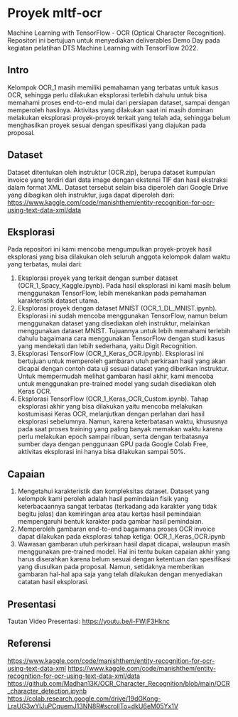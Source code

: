 # Proyek mltf-ocr
Machine Learning with TensorFlow - OCR (Optical Character Recognition).
Repositori ini bertujuan untuk menyediakan deliverables Demo Day pada kegiatan pelatihan DTS Machine Learning with TensorFlow 2022.

## Intro
Kelompok OCR_1 masih memiliki pemahaman yang terbatas untuk kasus OCR, sehingga perlu dilakukan eksplorasi terlebih dahulu untuk bisa memahami proses end-to-end mulai dari persiapan dataset, sampai dengan memperoleh hasilnya. Aktivitas yang dilakukan saat ini masih dominan melakukan eksplorasi proyek-proyek terkait yang telah ada, sehingga belum menghasilkan proyek sesuai dengan spesifikasi yang diajukan pada proposal.

## Dataset
Dataset ditentukan oleh instruktur (OCR.zip), berupa dataset kumpulan invoice yang terdiri dari data image dengan ekstensi TIF dan hasil ekstraksi dalam format XML. Dataset tersebut selain bisa diperoleh dari Google Drive yang dibagikan oleh instruktur, juga dapat diperoleh dari:
https://www.kaggle.com/code/manishthem/entity-recognition-for-ocr-using-text-data-xml/data

## Eksplorasi
Pada repositori ini kami mencoba mengumpulkan proyek-proyek hasil eksplorasi yang bisa dilakukan oleh seluruh anggota kelompok dalam waktu yang terbatas, mulai dari:
1. Eksplorasi proyek yang terkait dengan sumber dataset (OCR_1_Spacy_Kaggle.ipynb). Pada hasil eksplorasi ini kami masih belum menggunakan TensorFlow, lebih menekankan pada pemahaman karakteristik dataset utama. 
2. Eksplorasi proyek dengan dataset MNIST (OCR_1_DL_MNIST.ipynb). Eksplorasi ini sudah mencoba menggunakan TensorFlow, namun belum menggunakan dataset yang disediakan oleh instruktur, melainkan menggunakan dataset MNIST. Tujuannya untuk lebih memahami terlebih dahulu bagaimana cara menggunakan TensorFlow dengan studi kasus yang mendekati dan lebih sederhana, yaitu Digit Recognition.
3. Eksplorasi TensorFlow (OCR_1_Keras_OCR.ipynb). Eksplorasi ini bertujuan untuk memperoleh gambaran utuh perkiraan hasil yang akan dicapai dengan contoh data uji sesuai dataset yang diberikan instruktur. Untuk mempermudah melihat gambaran hasil akhir, kami mencoba untuk menggunakan pre-trained model yang sudah disediakan oleh Keras OCR.
4. Eksplorasi TensorFlow (OCR_1_Keras_OCR_Custom.ipynb). Tahap eksplorasi akhir yang bisa dilakukan yaitu mencoba melakukan kostumisasi Keras OCR, melanjutkan dengan perlahan dari hasil eksplorasi sebelumnya. Namun, karena keterbatasan waktu, khususnya pada saat proses training yang paling banyak memakan waktu karena perlu melakukan epoch sampai ribuan, serta dengan terbatasnya sumber daya dengan penggunaan GPU pada Google Colab Free, aktivitas eksplorasi ini hanya bisa dilakukan sampai 50%.

## Capaian
1. Mengetahui karakteristik dan kompleksitas dataset. Dataset yang kelompok kami peroleh adalah hasil pemindaian fisik yang keterbacaannya sangat terbatas (terkadang ada karakter yang tidak begitu jelas) dan kemiringan area atau kertas hasil pemindaian mempengaruhi bentuk karakter pada gambar hasil pemindaian.
2. Memperoleh gambaran end-to-end bagaimana proses OCR invoice dapat dilakukan pada eksplorasi tahap ketiga: OCR_1_Keras_OCR.ipynb
3. Wawasan gambaran utuh perkiraan hasil dapat dicapai, walaupun masih menggunakan pre-trained model. Hal ini tentu bukan capaian akhir yang harus diserahkan karena belum sesuai dengan ketentuan dan spesifikasi yang diusulkan pada proposal. Namun, setidaknya memberikan gambaran hal-hal apa saja yang telah dilakukan dengan menyediakan catatan hasil eksplorasi.

## Presentasi
Tautan Video Presentasi: https://youtu.be/i-FWjF3Hknc 

## Referensi
https://www.kaggle.com/code/manishthem/entity-recognition-for-ocr-using-text-data-xml
https://www.kaggle.com/code/manishthem/entity-recognition-for-ocr-using-text-data-xml/data
https://github.com/Madhan13K/OCR_Character_Recognition/blob/main/OCR_character_detection.ipynb
https://colab.research.google.com/drive/19dGKong-LraUG3wYlJuPCquemJ13NN8R#scrollTo=dkU6eM05Yx1V

